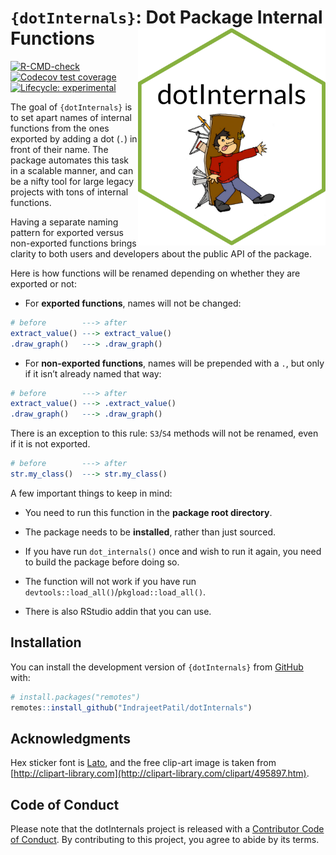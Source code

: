 
<!-- README.md is generated from README.Rmd. Please edit that file -->

# `{dotInternals}`: Dot Package Internal Functions <img src="man/figures/logo.png" align="right" width="300" />

<!-- badges: start -->

[![R-CMD-check](https://github.com/IndrajeetPatil/dotInternals/actions/workflows/R-CMD-check.yaml/badge.svg)](https://github.com/IndrajeetPatil/dotInternals/actions/workflows/R-CMD-check.yaml)
[![Codecov test
coverage](https://codecov.io/gh/IndrajeetPatil/dotInternals/branch/main/graph/badge.svg)](https://app.codecov.io/gh/IndrajeetPatil/dotInternals?branch=main)
[![Lifecycle:
experimental](https://img.shields.io/badge/lifecycle-experimental-orange.svg)](https://lifecycle.r-lib.org/articles/stages.html#experimental)
<!-- badges: end -->

The goal of `{dotInternals}` is to set apart names of internal functions
from the ones exported by adding a dot (`.`) in front of their name. The
package automates this task in a scalable manner, and can be a nifty
tool for large legacy projects with tons of internal functions.

Having a separate naming pattern for exported versus non-exported
functions brings clarity to both users and developers about the public
API of the package.

Here is how functions will be renamed depending on whether they are
exported or not:

- For **exported functions**, names will not be changed:

``` r
# before        ---> after
extract_value() ---> extract_value() 
.draw_graph()   ---> .draw_graph()
```

- For **non-exported functions**, names will be prepended with a `.`,
  but only if it isn’t already named that way:

``` r
# before        ---> after
extract_value() ---> .extract_value() 
.draw_graph()   ---> .draw_graph()
```

There is an exception to this rule: `S3`/`S4` methods will not be
renamed, even if it is not exported.

``` r
# before        ---> after
str.my_class()  ---> str.my_class() 
```

A few important things to keep in mind:

- You need to run this function in the **package root directory**.

- The package needs to be **installed**, rather than just sourced.

- If you have run `dot_internals()` once and wish to run it again, you
  need to build the package before doing so.

- The function will not work if you have run
  `devtools::load_all()`/`pkgload::load_all()`.

- There is also RStudio addin that you can use.

## Installation

You can install the development version of `{dotInternals}` from
[GitHub](https://github.com/) with:

``` r
# install.packages("remotes")
remotes::install_github("IndrajeetPatil/dotInternals")
```

## Acknowledgments

Hex sticker font is [Lato](https://fonts.google.com/specimen/Lato), and
the free clip-art image is taken from
[http://clipart-library.com](http://clipart-library.com/clipart/495897.htm).

## Code of Conduct

Please note that the dotInternals project is released with a
[Contributor Code of
Conduct](https://contributor-covenant.org/version/2/1/CODE_OF_CONDUCT.html).
By contributing to this project, you agree to abide by its terms.
